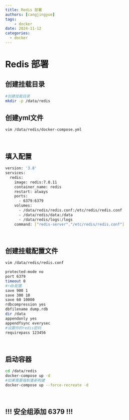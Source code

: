 ```yaml
---
title: Redis 部署
authors: [cangjingyue]
tags: 
    - docker
date: 2024-11-12
categories:
  - docker
---
```



# Redis 部署 

## 创建挂载目录
``` bash
#创建挂载目录
mkdir -p /data/redis
```

## 创建yml文件
``` bash
vim /data/redis/docker-compose.yml
```

<br/>


## 填入配置
``` bash
version: '3.8'
services:
  redis:
    image: redis:7.0.11
    container_name: redis
    restart: always
    ports:
      - 6379:6379
    volumes:
      - /data/redis/redis.conf:/etc/redis/redis.conf
      - /data/redis/data:/data
      - /data/redis/logs:/logs
    command: ["redis-server","/etc/redis/redis.conf"]
```

<br/>


## 创建挂载配置文件
``` bash
vim /data/redis/redis.conf
```

``` bash
protected-mode no
port 6379
timeout 0
#rdb配置
save 900 1
save 300 10
save 60 10000
rdbcompression yes
dbfilename dump.rdb
dir /data
appendonly yes
appendfsync everysec
#设置你的redis密码
requirepass 123456
```

<br/>

## 启动容器
``` bash
cd /data/redis
docker-compose up -d
#如果需要强制重新构建
docker-compose up --force-recreate -d
```

<br/>

## **!!! 安全组添加 6379 !!!**
